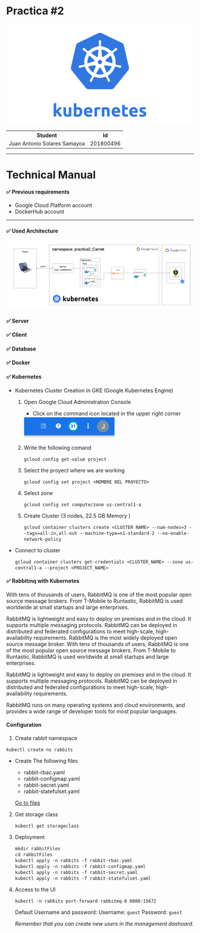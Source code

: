 # Practica #2

<img src="img/Kubernetes_New.png">

<table>
    <tr>
        <th>Student</th>
        <th>Id</th>
    </tr>
    <tr>
        <td>Juan Antonio Solares Samayoa</td>
        <td>201800496</td>
    </tr>
</table>

<hr>

# Technical Manual

#### :white_check_mark: Previous requirements

* Google Cloud Platform account
* DockerHub account

<hr>

####  :white_check_mark: Used Architecture


<img src="img/architecture.png">

####  :white_check_mark: Server 



####  :white_check_mark: Client


####  :white_check_mark: Database


####  :white_check_mark: Docker


####  :white_check_mark: Kubernetes

* Kubernetes Cluster Creation in GKE (Google Kubernetes Engine)
  
    1. Open Google Cloud Administration Console 

        - Click on the command icon located in the upper right corner
        <img src="img/openconsole.png">

    2. Write the following comand

        ```
        gcloud config get-value project
        ```

    3. Select the proyect where we are working
    
        ```
        gcloud config set project <NOMBRE DEL PROYECTO>
        ```

    4.  Select zone

        ```
        gcloud config set compute/zone us-central1-a
        ```

    5. Create Cluster (3 nodes, 22.5 GB Memory )

        ```
        gcloud container clusters create <CLUSTER NAME> --num-nodes=3 --tags=all-in,all-out --machine-type=n1-standard-2 --no-enable-network-policy
        ```

* Connect to cluster 

    ```
    gcloud container clusters get-credentials <CLUSTER_NAME> --zone us-central1-a --project <PROJECT_NAME>
    ```

#### :white_check_mark: Rabbitmq with Kubernetes

<p>With tens of thousands of users, RabbitMQ is one of the most popular open source message brokers. From T-Mobile to Runtastic, RabbitMQ is used worldwide at small startups and large enterprises.

RabbitMQ is lightweight and easy to deploy on premises and in the cloud. It supports multiple messaging protocols. RabbitMQ can be deployed in distributed and federated configurations to meet high-scale, high-availability requirements. 
RabbitMQ is the most widely deployed open source message broker.
With tens of thousands of users, RabbitMQ is one of the most popular open source message brokers. From T-Mobile to Runtastic, RabbitMQ is used worldwide at small startups and large enterprises.

RabbitMQ is lightweight and easy to deploy on premises and in the cloud. It supports multiple messaging protocols. RabbitMQ can be deployed in distributed and federated configurations to meet high-scale, high-availability requirements.

RabbitMQ runs on many operating systems and cloud environments, and provides a wide range of developer tools for most popular languages.
</p>

#### Configuration

1. Create rabbit namespace 
```
kubectl create ns rabbits
```
   * Create The following files
       
       * rabbit-rbac.yaml
       * rabbit-configmap.yaml
       * rabbit-secret.yaml
       * rabbit-statefulset.yaml 

        <a href="#"> Go to files </a>

2. Get storage class

    ```
    kubectl get storageclass
    ```

3. Deployment 


    ```
    mkdir rabbitFiles
    cd rabbitFiles
    kubectl apply -n rabbits -f rabbit-rbac.yaml
    kubectl apply -n rabbits -f rabbit-configmap.yaml
    kubectl apply -n rabbits -f rabbit-secret.yaml
    kubectl apply -n rabbits -f rabbit-statefulset.yaml
    ```

4. Access to the UI
    ```
    kubectl -n rabbits port-forward rabbitmq-0 8080:15672
    ```

    Default Username and password:
    Username: ```guest```
    Password: ```guest```

    <i>Remember that you can create new users in the management dashoard. </i>